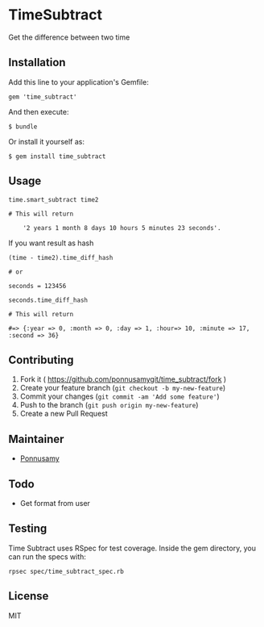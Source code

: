 # TimeSubtract

Get the difference between two time

## Installation

Add this line to your application's Gemfile:

    gem 'time_subtract'

And then execute:

    $ bundle

Or install it yourself as:

    $ gem install time_subtract

## Usage

	time.smart_subtract time2

	# This will return 

		'2 years 1 month 8 days 10 hours 5 minutes 23 seconds'.

If you want result as hash 
	
	(time - time2).time_diff_hash
	
	# or
	
	seconds = 123456
	
	seconds.time_diff_hash

	# This will return

	#=> {:year => 0, :month => 0, :day => 1, :hour=> 10, :minute => 17, :second => 36}


## Contributing

1. Fork it ( https://github.com/ponnusamygit/time_subtract/fork )
2. Create your feature branch (`git checkout -b my-new-feature`)
3. Commit your changes (`git commit -am 'Add some feature'`)
4. Push to the branch (`git push origin my-new-feature`)
5. Create a new Pull Request


## Maintainer

* [Ponnusamy](https://github.com/ponnusamygit)

## Todo

- Get format from user

## Testing

Time Subtract uses RSpec for test coverage. Inside the gem
directory, you can run the specs with:

    rpsec spec/time_subtract_spec.rb

License
----

MIT
